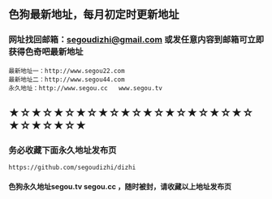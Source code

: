 ## 色狗最新地址，每月初定时更新地址
### 网址找回邮箱：segoudizhi@gmail.com 或发任意内容到邮箱可立即获得色奇吧最新地址
```javasript
最新地址一：http://www.segou22.com
最新地址二：http://www.segou44.com
永久地址：http://www.segou.cc   www.segou.tv
```
## ★☆★☆★☆★☆★☆★☆★☆★☆★☆★☆★☆★☆★☆★☆★
### 务必收藏下面永久地址发布页
```javasript
https://github.com/segoudizhi/dizhi
```
#### 色狗永久地址segou.tv   segou.cc  ，随时被封，请收藏以上地址发布页
